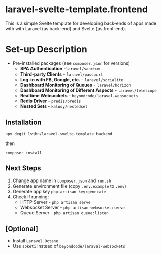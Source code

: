 # laravel-svelte-template.frontend

This is a simple Svelte template for developing back-ends of apps
made with with Laravel (as back-end) and Svelte (as front-end).

# Set-up Description

* Pre-installed packages (see `composer.json` for versions)
  * **SPA Authentication** -`laravel/sanctum`
  * **Third-party Clients** - `laravel/passport` 
  * **Log-in with FB, Google, etc.** - `laravel/socialite`
  * **Dashboard Monitoring of Queues** - `laravel/horizon`
  * **Dashboard Monitoring of Different Aspects** - `laravel/telescope`
  * **Realtime Websockets** - `beyondcode/laravel-websockets`
  * **Redis Driver** - `predis/predis`
  * **Nested Sets** - `kalnoy/nestedset` 

## Installation 
```
npx degit lvjhn/laravel-svelte-template.backend
``` 
then
```
composer install
```

## Next Steps 
1. Change app name in `composer.json` and `run.sh` 
2. Generate environment file (copy `.env.example` to `.env`)
3. Generate app key `php artisan key:generate`
4. Check if running: 
    * HTTP Server - `php artisan serve` 
    * Websocket Server - `php artisan websocket:serve` 
    * Queue Server - `php artisan queue:listen`


## [Optional]
* Install `Laravel Octane`
* Use `soketi` instead of `beyondcode/laravel-websockets` 


